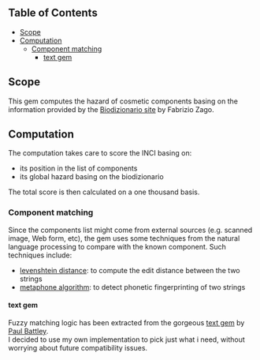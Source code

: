 ## Table of Contents

* [Scope](#scope)
* [Computation](#computation)
  * [Component matching](#component-matching)
    * [text gem](#text-gem)

## Scope
This gem computes the hazard of cosmetic components basing on the information provided by the [Biodizionario site](http://www.biodizionario.it/) by Fabrizio Zago.

## Computation
The computation takes care to score the INCI basing on:
* its position in the list of components
* its global hazard basing on the biodizionario

The total score is then calculated on a one thousand basis.

### Component matching
Since the components list might come from external sources (e.g. scanned image, Web form, etc), the gem uses some techniques from the natural language processing to compare with the known component.
Such techniques include:
* [levenshtein distance](https://en.wikipedia.org/wiki/Levenshtein_distance): to compute the edit distance between the two strings
* [metaphone algorithm](https://en.wikipedia.org/wiki/Metaphone): to detect phonetic fingerprinting of two strings 

#### text gem
Fuzzy matching logic has been extracted from the gorgeous [text gem](https://github.com/threedaymonk/text) by [Paul Battley](https://github.com/threedaymonk).  
I decided to use my own implementation to pick just what i need, without worrying about future compatibility issues.
